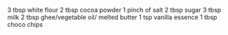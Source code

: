 3 tbsp white flour
2 tbsp cocoa powder
1 pinch of salt
2 tbsp sugar
3 tbsp milk
2 tbsp ghee/vegetable oil/ melted butter
1 tsp vanilla essence
1 tbsp choco chips
